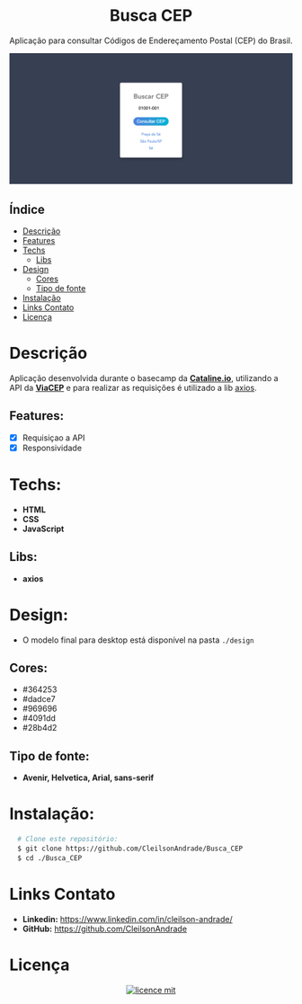 <div align="center">
  <h1>Busca CEP</h1>
  <p>Aplicação para consultar Códigos de Endereçamento Postal (CEP) do Brasil.</p>
  <img src="./design/desktop.png" alt="Logo" width="800">
</div>

## Índice

* [Descrição](#descrição)
* [Features](#features) 
* [Techs](#techs)
  * [Libs](#libs)
* [Design](#design)
  * [Cores](#cores)
  * [Tipo de fonte](#tipo-de-fonte)
* [Instalação](#instalação)
* [Links Contato](#links-contato)
* [Licença](#licença)

# Descrição
Aplicação desenvolvida durante o basecamp da [**Cataline.io**](https://www.cataline.io/), utilizando a API da [**ViaCEP**](https://viacep.com.br/) e para realizar as requisições é utilizado a lib [axios](https://github.com/axios/axios)</a>.

## Features:
- [x] Requisiçao a API<br>
- [x] Responsividade<br>

# Techs: 
- **HTML**
- **CSS**
- **JavaScript**

## Libs:
- **axios**

# Design:
- O modelo final para desktop está disponível na pasta `./design`

## Cores:
- #364253<br>
- #dadce7<br>
- #969696<br>
- #4091dd<br>
- #28b4d2<br>

## Tipo de fonte:
- **Avenir, Helvetica, Arial, sans-serif**

# Instalação:
```bash
  # Clone este repositório:
  $ git clone https://github.com/CleilsonAndrade/Busca_CEP
  $ cd ./Busca_CEP
```

# Links Contato
- **Linkedin:** https://www.linkedin.com/in/cleilson-andrade/<br>
- **GitHub:** https://github.com/CleilsonAndrade<br>

# Licença
<p align="center"><a href="https://github.com/CleilsonAndrade/Busca_CEP/blob/master/LICENSE"><img src="https://camo.githubusercontent.com/002151a49ee9afae7ce4c2bce93056c9f0e108fbd14e5a7e46e7e79d87bb1071/68747470733a2f2f696d672e736869656c64732e696f2f62616467652f6c6963656e63652d4d49542d626c75652e7376673f7374796c653d666c61742d737175617265" alt="licence mit" data-canonical-src="https://img.shields.io/badge/licence-MIT-blue.svg?style=flat-square" style="max-width:100%;"></a></p>
